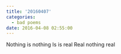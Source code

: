 ```yaml
---
title: '20160407'
categories:
  - bad poems
date: 2016-04-08 02:55:00
---
```


Nothing is nothing
Is is real
Real nothing real

